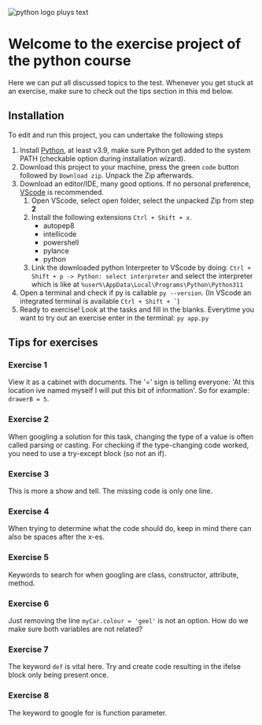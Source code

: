 ![python logo pluys text](https://www.python.org/static/community_logos/python-logo-master-v3-TM-flattened.png)

# Welcome to the exercise project of the python course
Here we can put all discussed topics to the test.
Whenever you get stuck at an exercise, make sure to check out the tips section in this md below.

## Installation
To edit and run this project, you can undertake the following steps
1. Install [Python](https://www.python.org/downloads/), at least v3.9, make sure Python get added to the system PATH (checkable option during installation wizard).
2. Download this project to your machine, press the green `code` button followed by `Download zip`. Unpack the Zip afterwards.
3. Download an editor/IDE, many good options. If no personal preference, [VScode](https://code.visualstudio.com/download) is recommended.
    1. Open VScode, select open folder, select the unpacked Zip from step **2**
    2. Install the following extensions `Ctrl + Shift + x`.
        - autopep8
        - intellicode
        - powershell
        - pylance
        - python
    3. Link the downloaded python Interpreter to VScode by doing: `Ctrl + Shift + p -> Python: select interpreter` and select the interpreter which is like at `%user%\AppData\Local\Programs\Python\Python311`
4. Open a terminal and check if py is callable `py --version`. (In VScode an integrated terminal is available `` Ctrl + Shift + ` ``)
5. Ready to exercise! Look at the tasks and fill in the blanks. Everytime you want to try out an exercise enter in the terminal: `py app.py`

## Tips for exercises
### Exercise 1
View it as a cabinet with documents. The '=' sign is telling everyone: 'At this location ive named myself I will put this bit of information'.
So for example: `drawerB = 5`.

### Exercise 2
When googling a solution for this task, changing the type of a value is often called parsing or casting.
For checking if the type-changing code worked, you need to use a try-except block (so not an if).

### Exercise 3
This is more a show and tell. The missing code is only one line.

### Exercise 4
When trying to determine what the code should do, keep in mind there can also be spaces after the x-es.

### Exercise 5
Keywords to search for when googling are class, constructor, attribute, method.

### Exercise 6
Just removing the line `myCar.colour = 'geel'` is not an option.
How do we make sure both variables are not related?

### Exercise 7
The keyword `def` is vital here. Try and create code resulting in the ifelse block only being present once.

### Exercise 8
The keyword to google for is function parameter.